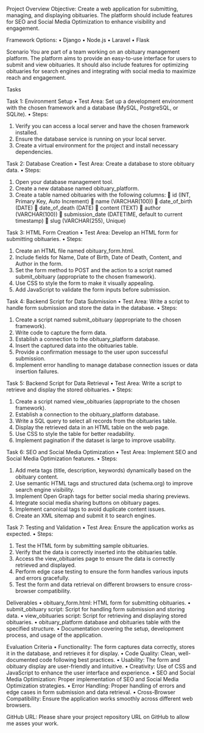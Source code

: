 Project Overview
Objective: Create a web application for submitting, managing, and displaying obituaries. The platform should include features for SEO and Social Media Optimization to enhance visibility and engagement.

Framework Options:
•	Django
•	Node.js
•	Laravel
•	Flask

Scenario
You are part of a team working on an obituary management platform. The platform aims to provide an easy-to-use interface for users to submit and view obituaries. It should also include features for optimizing obituaries for search engines and integrating with social media to maximize reach and engagement.

Tasks

Task 1: Environment Setup
•	Test Area: Set up a development environment with the chosen framework and a database (MySQL, PostgreSQL, or SQLite).
•	Steps:
1.	Verify you can access a local server and have the chosen framework installed.
2.	Ensure the database service is running on your local server.
3.	Create a virtual environment for the project and install necessary dependencies.

Task 2: Database Creation
•	Test Area: Create a database to store obituary data.
•	Steps:
1.	Open your database management tool.
2.	Create a new database named obituary_platform.
3.	Create a table named obituaries with the following columns:
	id (INT, Primary Key, Auto Increment)
	name (VARCHAR(100))
	date_of_birth (DATE)
	date_of_death (DATE)
	content (TEXT)
	author (VARCHAR(100))
	submission_date (DATETIME, default to current timestamp)
	slug (VARCHAR(255), Unique)

Task 3: HTML Form Creation
•	Test Area: Develop an HTML form for submitting obituaries.
•	Steps:
1.	Create an HTML file named obituary_form.html.
2.	Include fields for Name, Date of Birth, Date of Death, Content, and Author in the form.
3.	Set the form method to POST and the action to a script named submit_obituary (appropriate to the chosen framework).
4.	Use CSS to style the form to make it visually appealing.
5.	Add JavaScript to validate the form inputs before submission.

Task 4: Backend Script for Data Submission
•	Test Area: Write a script to handle form submission and store the data in the database.
•	Steps:
1.	Create a script named submit_obituary (appropriate to the chosen framework).
2.	Write code to capture the form data.
3.	Establish a connection to the obituary_platform database.
4.	Insert the captured data into the obituaries table.
5.	Provide a confirmation message to the user upon successful submission.
6.	Implement error handling to manage database connection issues or data insertion failures.

Task 5: Backend Script for Data Retrieval
•	Test Area: Write a script to retrieve and display the stored obituaries.
•	Steps:
1.	Create a script named view_obituaries (appropriate to the chosen framework).
2.	Establish a connection to the obituary_platform database.
3.	Write a SQL query to select all records from the obituaries table.
4.	Display the retrieved data in an HTML table on the web page.
5.	Use CSS to style the table for better readability.
6.	Implement pagination if the dataset is large to improve usability.

Task 6: SEO and Social Media Optimization
•	Test Area: Implement SEO and Social Media Optimization features.
•	Steps:
1.	Add meta tags (title, description, keywords) dynamically based on the obituary content.
2.	Use semantic HTML tags and structured data (schema.org) to improve search engine visibility.
3.	Implement Open Graph tags for better social media sharing previews.
4.	Integrate social media sharing buttons on obituary pages.
5.	Implement canonical tags to avoid duplicate content issues.
6.	Create an XML sitemap and submit it to search engines.

Task 7: Testing and Validation
•	Test Area: Ensure the application works as expected.
•	Steps:
1.	Test the HTML form by submitting sample obituaries.
2.	Verify that the data is correctly inserted into the obituaries table.
3.	Access the view_obituaries page to ensure the data is correctly retrieved and displayed.
4.	Perform edge case testing to ensure the form handles various inputs and errors gracefully.
5.	Test the form and data retrieval on different browsers to ensure cross-browser compatibility.

Deliverables
•	obituary_form.html: HTML form for submitting obituaries.
•	submit_obituary script: Script for handling form submission and storing data.
•	view_obituaries script: Script for retrieving and displaying stored obituaries.
•	obituary_platform database and obituaries table with the specified structure.
•	Documentation covering the setup, development process, and usage of the application.

Evaluation Criteria
•	Functionality: The form captures data correctly, stores it in the database, and retrieves it for display.
•	Code Quality: Clean, well-documented code following best practices.
•	Usability: The form and obituary display are user-friendly and intuitive.
•	Creativity: Use of CSS and JavaScript to enhance the user interface and experience.
•	SEO and Social Media Optimization: Proper implementation of SEO and Social Media Optimization strategies.
•	Error Handling: Proper handling of errors and edge cases in form submission and data retrieval.
•	Cross-Browser Compatibility: Ensure the application works smoothly across different web browsers.

GitHub URL: Please share your project repository URL on GitHub to allow me asses your work.
